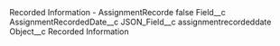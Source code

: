 <?xml version="1.0" encoding="UTF-8"?>
<CustomMetadata xmlns="http://soap.sforce.com/2006/04/metadata" xmlns:xsi="http://www.w3.org/2001/XMLSchema-instance" xmlns:xsd="http://www.w3.org/2001/XMLSchema">
    <label>Recorded Information - AssignmentRecorde</label>
    <protected>false</protected>
    <values>
        <field>Field__c</field>
        <value xsi:type="xsd:string">AssignmentRecordedDate__c</value>
    </values>
    <values>
        <field>JSON_Field__c</field>
        <value xsi:type="xsd:string">assignmentrecordeddate</value>
    </values>
    <values>
        <field>Object__c</field>
        <value xsi:type="xsd:string">Recorded Information</value>
    </values>
</CustomMetadata>
